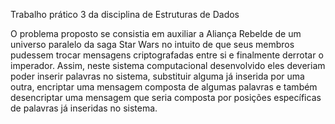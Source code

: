 Trabalho prático 3 da disciplina de Estruturas de Dados

O problema proposto se consistia em auxiliar a Aliança Rebelde de um universo paralelo da
saga Star Wars no intuito de que seus membros pudessem trocar mensagens criptografadas
entre si e finalmente derrotar o imperador. Assim, neste sistema computacional desenvolvido
eles deveriam poder inserir palavras no sistema, substituir alguma já inserida por uma outra,
encriptar uma mensagem composta de algumas palavras e também desencriptar uma
mensagem que seria composta por posições específicas de palavras já inseridas no sistema.